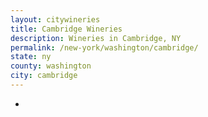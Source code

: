 ```yaml
---
layout: citywineries
title: Cambridge Wineries
description: Wineries in Cambridge, NY
permalink: /new-york/washington/cambridge/
state: ny
county: washington
city: cambridge
---
```

-
